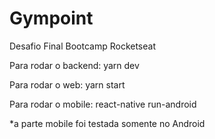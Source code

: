 # Gympoint
Desafio Final Bootcamp Rocketseat

Para rodar o backend:
yarn dev

Para rodar o web:
yarn start

Para rodar o mobile:
react-native run-android

*a parte mobile foi testada somente no Android
